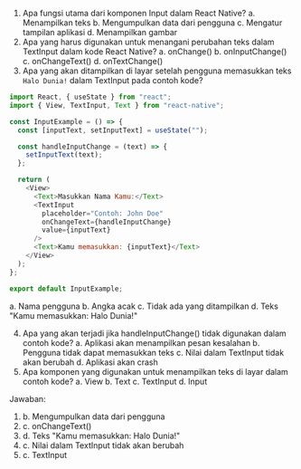 1. Apa fungsi utama dari komponen Input dalam React Native?
   a. Menampilkan teks
   b. Mengumpulkan data dari pengguna
   c. Mengatur tampilan aplikasi
   d. Menampilkan gambar
2. Apa yang harus digunakan untuk menangani perubahan teks dalam TextInput dalam kode React Native?
   a. onChange()
   b. onInputChange()
   c. onChangeText()
   d. onTextChange()
3. Apa yang akan ditampilkan di layar setelah pengguna memasukkan teks `Halo Dunia!` dalam TextInput pada contoh kode?

```javascript
import React, { useState } from "react";
import { View, TextInput, Text } from "react-native";

const InputExample = () => {
  const [inputText, setInputText] = useState("");

  const handleInputChange = (text) => {
    setInputText(text);
  };

  return (
    <View>
      <Text>Masukkan Nama Kamu:</Text>
      <TextInput
        placeholder="Contoh: John Doe"
        onChangeText={handleInputChange}
        value={inputText}
      />
      <Text>Kamu memasukkan: {inputText}</Text>
    </View>
  );
};

export default InputExample;
```

a. Nama pengguna
b. Angka acak
c. Tidak ada yang ditampilkan
d. Teks "Kamu memasukkan: Halo Dunia!"

4. Apa yang akan terjadi jika handleInputChange() tidak digunakan dalam contoh kode?
   a. Aplikasi akan menampilkan pesan kesalahan
   b. Pengguna tidak dapat memasukkan teks
   c. Nilai dalam TextInput tidak akan berubah
   d. Aplikasi akan crash
5. Apa komponen yang digunakan untuk menampilkan teks di layar dalam contoh kode?
   a. View
   b. Text
   c. TextInput
   d. Input

Jawaban:

1. b. Mengumpulkan data dari pengguna
2. c. onChangeText()
3. d. Teks "Kamu memasukkan: Halo Dunia!"
4. c. Nilai dalam TextInput tidak akan berubah
5. c. TextInput
